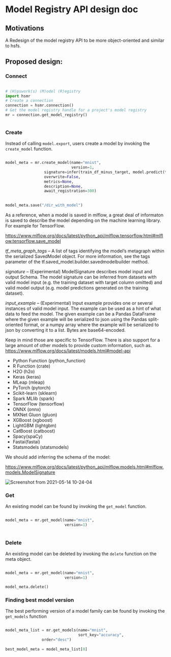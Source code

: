# Model Registry API design doc

## Motivations

A Redesign of the model registry API to be more object-oriented and similar to hsfs.

## Proposed design:

### Connect

```python

# (H)pswork(s) (M)odel (R)egistry
import hsmr
# Create a connection
connection = hsmr.connection()
# Get the model registry handle for a project's model registry
mr = connection.get_model_registry()



```

### Create 

Instead of calling `model.export`, users create a model by invoking the `create_model` function.

```python

model_meta = mr.create_model(name="mnist",
                             version=1,
			     signature=infer(train_df_minus_target, model.predict(train_df_minus_target)),
			     overwrite=False,
			     metrics=None,
			     description=None,
			     await_registration=300)
			     
			    	     
model_meta.save("/dir_with_model")

```


As a reference, when a model is saved in mlflow, a great deal of informaton is saved to describe the model depending on the machine learning library. For example for TensorFlow.

https://www.mlflow.org/docs/latest/python_api/mlflow.tensorflow.html#mlflow.tensorflow.save_model

*tf_meta_graph_tags* – A list of tags identifying the model’s metagraph within the serialized SavedModel object. For more information, see the tags parameter of the tf.saved_model.builder.savedmodelbuilder method.

*signature* – (Experimental) ModelSignature describes model input and output Schema. The model signature can be inferred from datasets with valid model input (e.g. the training dataset with target column omitted) and valid model output (e.g. model predictions generated on the training dataset).

*input_example* – (Experimental) Input example provides one or several instances of valid model input. The example can be used as a hint of what data to feed the model. The given example can be a Pandas DataFrame where the given example will be serialized to json using the Pandas split-oriented format, or a numpy array where the example will be serialized to json by converting it to a list. Bytes are base64-encoded.

Keep in mind those are specific to TensorFlow. There is also support for a large amount of other models to provide custom information, such as.
https://www.mlflow.org/docs/latest/models.html#model-api

- Python Function (python_function)
- R Function (crate)
- H2O (h2o)
- Keras (keras)
- MLeap (mleap)
- PyTorch (pytorch)
- Scikit-learn (sklearn)
- Spark MLlib (spark)
- TensorFlow (tensorflow)
- ONNX (onnx)
- MXNet Gluon (gluon)
- XGBoost (xgboost)
- LightGBM (lightgbm)
- CatBoost (catboost)
- Spacy(spaCy)
- Fastai(fastai)
- Statsmodels (statsmodels)


We should add inferring the schema of the model:

https://www.mlflow.org/docs/latest/python_api/mlflow.models.html#mlflow.models.ModelSignature


![Screenshot from 2021-05-14 10-24-04](https://user-images.githubusercontent.com/9936580/118243298-930f0680-b49e-11eb-9d05-dfd86bf4bd7e.png)



### Get

An existing model can be found by invoking the `get_model` function.

```python

model_meta = mr.get_model(name="mnist",
                          version=1)			  
			  
```

### Delete

An existing model can be deleted by invoking the `delete` function on the meta object.

```python

model_meta = mr.get_model(name="mnist",
                          version=1)

model_meta.delete()

```

### Finding best model version


The best performing version of a model family can be found by invoking the `get_models` function

```python

model_meta_list = mr.get_models(name="mnist",
                                sort_key="accuracy",
				order="desc")
				
best_model_meta = model_meta_list[0]

```



